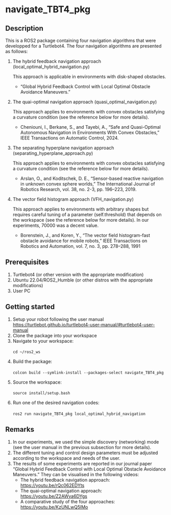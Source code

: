 # navigate_TBT4_pkg

## Description
This is a ROS2 package containing four navigation algorithms that were developped for a Turtlebot4. The four navigation algorithms are presented as follows:
1. The hybrid feedback navigation approach (local_optimal_hybrid_navigation.py)

   This approach is applicable in environments with disk-shaped obstacles.
   
   - “Global Hybrid Feedback Control with Local Optimal Obstacle Avoidance Maneuvers.”
   
2. The quai-optimal navigation approach (quasi_optimal_navigation.py)

   This approach applies to environments with convex obstacles satisfying a curvature condition (see the reference below for more details).
   
   - Cheniouni, I., Berkane, S., and Tayebi, A., “Safe and Quasi-Optimal Autonomous Navigation in Environments With Convex Obstacles,” IEEE Transactions on Automatic Control, 2024.
   
2. The separating hyperplane navigation approach (separating_hyperplane_approach.py)

   This approach applies to environments with convex obstacles satisfying a curvature condition (see the reference below for more details).
   
   - Arslan, O., and Koditschek, D. E., “Sensor-based reactive navigation in unknown convex sphere worlds,” The International Journal of Robotics Research, vol. 38, no. 2-3, pp. 196–223, 2019.
   
3. The vector field histogram approach (VFH_navigation.py)

   This approach applies to environments with arbitrary shapes but requires careful tuning of a parameter (self.threshold) that depends on the workspace (see the reference below for more details). In our experiments, 70000 was a decent value.
   
   - Borenstein, J., and Koren, Y., “The vector field histogram-fast obstacle avoidance for mobile robots,” IEEE Transactions on Robotics and Automation, vol. 7, no. 3, pp. 278–288, 1991  

## Prerequisites
1. Turtlebot4 (or other version with the appropriate modification)
2. Ubuntu 22.04/ROS2_Humble (or other distros with the appropriate modifications)
3. User PC

## Getting started
1. Setup your robot following the user manual https://turtlebot.github.io/turtlebot4-user-manual/#turtlebot4-user-manual
2. Clone the package into your workspace
3. Navigate to your workspace:
   ####
       cd ~/ros2_ws
   
5. Build the package:
   ####
       colcon build --symlink-install --packages-select navigate_TBT4_pkg
   
7. Source the workspace:
   ####
       source install/setup.bash
   
8. Run one of the desired navigation codes:
   ####
       ros2 run navigate_TBT4_pkg local_optimal_hybrid_navigation

## Remarks
1. In our experiments, we used the simple discovery (networking) mode (see the user manual in the previous subsection for more details).
2. The different tuning and control design parameters must be adjusted according to the workspace and needs of the user.
3. The results of some experiments are reported in our journal paper “Global Hybrid Feedback Control with Local Optimal Obstacle Avoidance Maneuvers.” They can be visualised in the following videos:
   - The hybrid feedback navigation approach: https://youtu.be/rQc062EDYts
   - The quai-optimal navigation approach: https://youtu.be/Z2AWva6DYgs
   - A comparative study of the four approaches: https://youtu.be/KzUNLwQ5lMo
   



